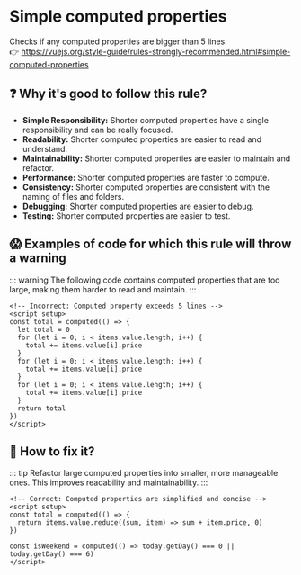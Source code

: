 # Simple computed properties

Checks if any computed properties are bigger than 5 lines. &nbsp;&nbsp;<br />
👉 https://vuejs.org/style-guide/rules-strongly-recommended.html#simple-computed-properties

## ❓ Why it's good to follow this rule?

- **Simple Responsibility:** Shorter computed properties have a single responsibility and can be really focused.
- **Readability:** Shorter computed properties are easier to read and understand.
- **Maintainability:** Shorter computed properties are easier to maintain and refactor.
- **Performance:** Shorter computed properties are faster to compute.
- **Consistency:** Shorter computed properties are consistent with the naming of files and folders.
- **Debugging:** Shorter computed properties are easier to debug.
- **Testing:** Shorter computed properties are easier to test.

## 😱 Examples of code for which this rule will throw a warning

::: warning
The following code contains computed properties that are too large, making them harder to read and maintain.
:::

```vue{5-13}
<!-- Incorrect: Computed property exceeds 5 lines -->
<script setup>
const total = computed(() => {
  let total = 0
  for (let i = 0; i < items.value.length; i++) {
    total += items.value[i].price
  }
  for (let i = 0; i < items.value.length; i++) {
    total += items.value[i].price
  }
  for (let i = 0; i < items.value.length; i++) {
    total += items.value[i].price
  }
  return total
})
</script>
```

## 🤩 How to fix it?

::: tip
Refactor large computed properties into smaller, more manageable ones. This improves readability and maintainability.
:::

```vue{4}
<!-- Correct: Computed properties are simplified and concise -->
<script setup>
const total = computed(() => {
  return items.value.reduce((sum, item) => sum + item.price, 0)
})

const isWeekend = computed(() => today.getDay() === 0 || today.getDay() === 6)
</script>
```

